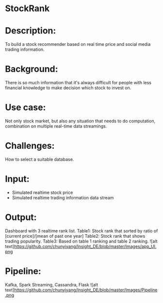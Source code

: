# StockRank

# Description:
To build a stock recommender based on real time price and social media trading information.

# Background:
There is so much information that it's always difficult for people with less financial knowledge to make decision which stock to invest on. 

# Use case:
Not only stock market, but also any situation that needs to do computation, combination on multiple real-time data streamings.

# Challenges:
How to select a suitable database.

# Input:
* Simulated realtime stock price 
* Simulated realtime trading information data stream

# Output:
Dashboard with 3 realtime rank list. 
Table1: Stock rank that sorted by ratio of [current price]/[mean of past one year]
Table2: Stock rank that shows trading popularity.
Table3: Based on table 1 ranking and table 2 ranking.
![alt text]https://github.com/chunyiyang/Insight_DE/blob/master/Images/app_UI.png


# Pipeline:
Kafka, Spark Streaming, Cassandra, Flask
![alt text]https://github.com/chunyiyang/Insight_DE/blob/master/Images/Pipeline.png


